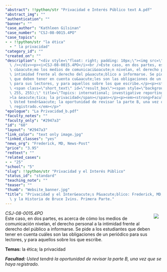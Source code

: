 ```yaml
---
"abstract": !!python/str "Privacidad e Interés Público text A.pdf"
"abstract_img": ""
"authentication": ""
"banner": ""
"case_author": "Kathleen Gilsinan"
"case_number": "CSJ-08-0015.4PO"
"case_topics":
- - !!python/str "la ética"
  - " la privacidad"
"category_id": ""
"created_on": ""
"description": "<div style=\"float: right; padding: 10px;\"><img src=\"https://casestudies.jrn.columbia.edu/casestudy/files/photos/455/text%20only%20image.jpg\"\
  \ /></div><p><i>CSJ-08-0015.4PO</i><br />Este caso, en dos partes, es acerca de\
  \ c&oacute;mo los medios de comunicaci&oacute;n nivelan, el derecho personal a la\
  \ intimidad frente al derecho del p&uacute;blico a informarse. Se pide a los estudiantes\
  \ que deben tener en cuenta cu&aacute;les son las obligaciones de un peri&oacute;dico\
  \ para sus lectores, y para aquellos sobre los que escribe.</p><p><strong>Temas:</strong>\
  \ <span class=\"short_text\" id=\"result_box\"><span style=\"background-color: rgb(255,\
  \ 255, 255);\" title=\"Topics: international; investigative reporting; ethics\"\
  >la &eacute;tica; la privacidad</span></span></p><p><em><strong>Facultad:</strong>\
  \ Usted tendr&aacute; la oportunidad de revisar la parte B, una vez que se haya\
  \ registrado.</em></p>"
"epologue": "La Privacidad_b.pdf"
"faculty_notes": ""
"faculty_only": "#2947a3"
"id": "60"
"layout": "#2947a3"
"link_color": "text only image.jpg"
"linked_classes": "yes"
"news_org": "Frederick, MD, News-Post"
"price": "3.95"
"redtext": ""
"related_cases":
- - "25"
"school": "5"
"slug": !!python/str "Privacidad y el Interés Público"
"status_id": "standard"
"teaching_note": ""
"teaser": ""
"thumb": "Website_banner.jpg"
"title": "Privacidad y el Inter&eacute;s P&uacute;blico: Frederick, MD, <i>News-Post</i>\
  \ y la Historia de Bruce Ivins. Primera Parte."
---
```

<div style="float: right; padding: 10px;"><img src="https://casestudies.jrn.columbia.edu/casestudy/files/photos/455/text%20only%20image.jpg" /></div><p><i>CSJ-08-0015.4PO</i><br />Este caso, en dos partes, es acerca de c&oacute;mo los medios de comunicaci&oacute;n nivelan, el derecho personal a la intimidad frente al derecho del p&uacute;blico a informarse. Se pide a los estudiantes que deben tener en cuenta cu&aacute;les son las obligaciones de un peri&oacute;dico para sus lectores, y para aquellos sobre los que escribe.</p><p><strong>Temas:</strong> <span class="short_text" id="result_box"><span style="background-color: rgb(255, 255, 255);" title="Topics: international; investigative reporting; ethics">la &eacute;tica; la privacidad</span></span></p><p><em><strong>Facultad:</strong> Usted tendr&aacute; la oportunidad de revisar la parte B, una vez que se haya registrado.</em></p>
